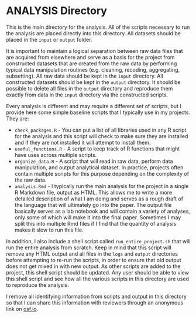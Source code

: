 # ANALYSIS Directory

This is the main directory for the analysis. All of the scripts necessary to run the analysis are placed directly into this directory. All datasets should be placed in the `input` or `output` folder. 

It is important to maintain a logical separation between raw data files that are acquired from elsewhere and serve as a basis for the project from constructed datasets that are created from the raw data by performing typical data manipulation routines (e.g. cleaning, recoding, aggregating, subsetting). All raw data should be kept in the `input` directory. All constructed datasets should be kept in the `output` directory. It should be possible to delete all files in the `output` directory and reproduce them exactly from data in the `input` directory via the constructed scripts. 

Every analysis is different and may require a different set of scripts, but I provide here some simple baseline scripts that I typically use in my projects. They are:

- `check_packages.R` - You can put a list of all libraries used in any R script for the analysis and this script will check to make sure they are installed and if they are not installed it will attempt to install them. 
- `useful_functions.R` - A script to keep track of R functions that might have uses across multiple scripts. 
- `organize_data.R` - A script that will read in raw data, perform data manipulation, and output analytical dataset. In practice, projects often contain multiple scripts for this purpose depending on the complexity of the raw data. 
- `analysis.Rmd` - I typically run the main analysis for the project in a single R Markdown file, output as HTML. This allows me to write a more detailed description of what I am doing and serves as a rough draft of the language that will ultimately go into the paper. The output file basically serves as a lab notebook and will contain a variety of analyses, only some of which will make it into the final paper. Sometimes I may split this into multiple Rmd files if I find that the quantity of analysis makes it slow to run this file. 

In addition, I also include a shell script called `run_entire_project.sh` that will run the entire analysis from scratch. Keep in mind that this script will remove any HTML output and all files in the `logs` and `output` directories before attempting to re-run the scripts, in order to ensure that old output does not get mixed in with new output. As other scripts are added to the project, this shell script should be updated. Any user should be able to view this shell script and see how all the various scripts in this directory are used to reproduce the analysis.

I remove all identifying information from scripts and output in this directory so that I can share this information with reviewers through an anonymous link on [osf.io](https://osf.io).